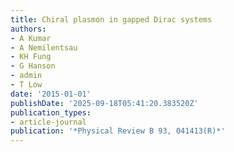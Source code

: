 ```yaml
---
title: Chiral plasmon in gapped Dirac systems
authors:
- A Kumar
- A Nemilentsau
- KH Fung
- G Hanson
- admin
- T Low
date: '2015-01-01'
publishDate: '2025-09-18T05:41:20.383520Z'
publication_types:
- article-journal
publication: '*Physical Review B 93, 041413(R)*'
---
```

